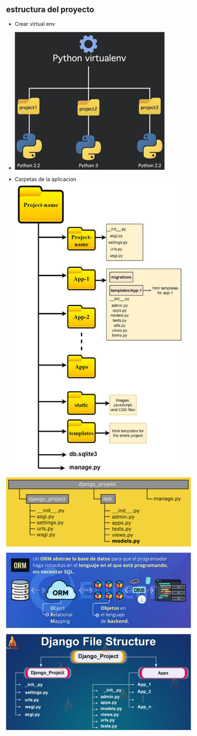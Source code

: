 ## estructura del proyecto

- Crear virtual env
- ![alt text](image-5.png)

- Carpetas de la aplicacion
![alt text](image-7.png)

![alt text](image-2.png)

![alt text](image-3.png)



![alt text](image-4.png)